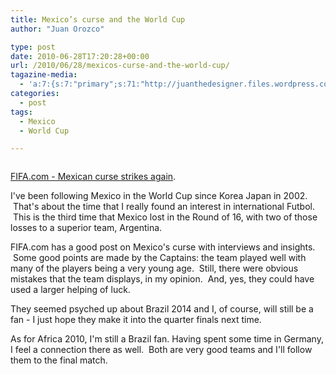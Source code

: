```yaml
---
title: Mexico’s curse and the World Cup
author: "Juan Orozco" 

type: post
date: 2010-06-28T17:20:28+00:00
url: /2010/06/28/mexicos-curse-and-the-world-cup/
tagazine-media:
  - 'a:7:{s:7:"primary";s:71:"http://juanthedesigner.files.wordpress.com/2010/06/1262568_full-lnd.jpg";s:6:"images";a:1:{s:71:"http://juanthedesigner.files.wordpress.com/2010/06/1262568_full-lnd.jpg";a:6:{s:8:"file_url";s:71:"http://juanthedesigner.files.wordpress.com/2010/06/1262568_full-lnd.jpg";s:5:"width";s:3:"652";s:6:"height";s:3:"354";s:4:"type";s:5:"image";s:4:"area";s:6:"230808";s:9:"file_path";s:0:"";}}s:6:"videos";a:0:{}s:11:"image_count";s:1:"1";s:6:"author";s:7:"8033531";s:7:"blog_id";s:8:"17975075";s:9:"mod_stamp";s:19:"2010-11-25 17:00:34";}'
categories:
  - post
tags:
  - Mexico
  - World Cup

---
```

<p style="text-align:center;">
  <a href="http://www.fifa.com/worldcup/news/newsid=1262459/index.html#mexican+curse+strikes+again"><img src='http://juanthedesigner.files.wordpress.com/2010/06/1262568_full-lnd.jpg?w=580' alt='' data-recalc-dims="1" /></a>
</p>

[FIFA.com - Mexican curse strikes again][1].

I've been following Mexico in the World Cup since Korea Japan in 2002.  That's about the time that I really found an interest in international Futbol.  This is the third time that Mexico lost in the Round of 16, with two of those losses to a superior team, Argentina.

FIFA.com has a good post on Mexico's curse with interviews and insights.  Some good points are made by the Captains: the team played well with many of the players being a very young age.  Still, there were obvious mistakes that the team displays, in my opinion.  And, yes, they could have used a larger helping of luck.

They seemed psyched up about Brazil 2014 and I, of course, will still be a fan - I just hope they make it into the quarter finals next time.

As for Africa 2010, I'm still a Brazil fan. Having spent some time in Germany, I feel a connection there as well.  Both are very good teams and I'll follow them to the final match.

 [1]: http://www.fifa.com/worldcup/news/newsid=1262459/index.html#mexican+curse+strikes+again